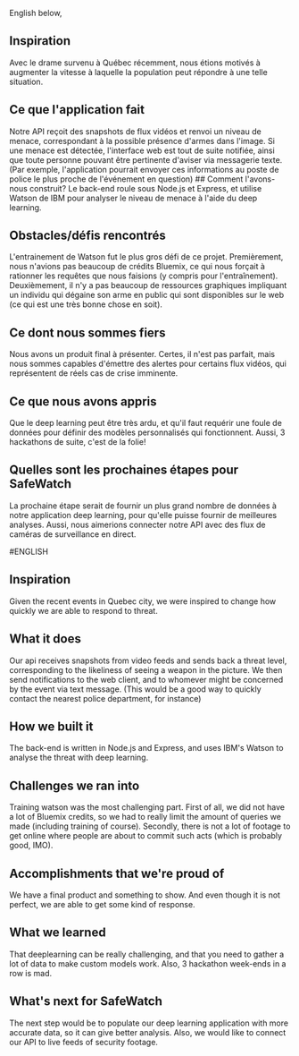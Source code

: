 English below,
## Inspiration
Avec le drame survenu à Québec récemment, nous étions motivés à augmenter la vitesse à laquelle la population peut répondre à une telle situation.
## Ce que l'application fait
Notre API reçoit des snapshots de flux vidéos et renvoi un niveau de menace, correspondant à la possible présence d'armes dans l'image. Si une menace est détectée, l'interface web est tout de suite notifiée, ainsi que toute personne pouvant être pertinente d'aviser via messagerie texte. (Par exemple, l'application pourrait envoyer ces informations au poste de police le plus proche de l'événement en question) ## Comment l'avons-nous construit?
Le back-end roule sous Node.js et Express, et utilise Watson de IBM pour analyser le niveau de menace à l'aide du deep learning.
## Obstacles/défis rencontrés
L'entrainement de Watson fut le plus gros défi de ce projet.
Premièrement, nous n'avions pas beaucoup de crédits Bluemix, ce qui nous forçait à rationner les requêtes que nous faisions (y compris pour l'entraînement).
Deuxièmement, il n'y a pas beaucoup de ressources graphiques impliquant un individu qui dégaine son arme en public qui sont disponibles sur le web (ce qui est une très bonne chose en soit).
## Ce dont nous sommes fiers
Nous avons un produit final à présenter. Certes, il n'est pas parfait, mais nous sommes capables d'émettre des alertes pour certains flux vidéos, qui représentent de réels cas de crise imminente. 
## Ce que nous avons appris 
Que le deep learning peut être très ardu, et qu'il faut requérir une foule de données pour définir des modèles personnalisés qui fonctionnent.
Aussi, 3 hackathons de suite, c'est de la folie!
## Quelles sont les prochaines étapes pour SafeWatch
La prochaine étape serait de fournir un plus grand nombre de données à notre application deep learning, pour qu'elle puisse fournir de meilleures analyses.
Aussi, nous aimerions connecter notre API avec des flux de caméras de surveillance en direct.


#ENGLISH
## Inspiration
Given the recent events in Quebec city, we were inspired to change how quickly we are able to respond to threat.
## What it does
Our api receives snapshots from video feeds and sends back a threat level, corresponding to the likeliness of seeing a weapon in the picture. We then send notifications to the web client, and to whomever might be concerned by the event via text message. (This would be a good way to quickly contact the nearest police department, for instance)
## How we built it
The back-end is written in Node.js and Express, and uses IBM's Watson to analyse the threat with deep learning.
## Challenges we ran into
Training watson was the most challenging part. 
First of all, we did not have a lot of Bluemix credits, so we had to really limit the amount of queries we made (including training of course).
Secondly, there is not a lot of footage to get online where people are about to commit such acts (which is probably good, IMO).
## Accomplishments that we're proud of
We have a final product and something to show. And even though it is not perfect, we are able to get some kind of response.
## What we learned
That deeplearning can be really challenging, and that you need to gather a lot of data to make custom models work.
Also, 3 hackathon week-ends in a row is mad.
## What's next for SafeWatch
The next step would be to populate our deep learning application with more accurate data, so it can give better analysis.
Also, we would like to connect our API to live feeds of security footage.